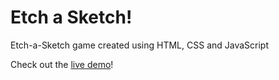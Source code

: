 # Etch a Sketch!

Etch-a-Sketch game created using HTML, CSS and JavaScript

Check out the [live demo](https://nirzon47.github.io/etch-a-sketch/)!
